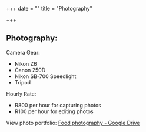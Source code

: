 +++
date = ""
title = "Photography"

+++
## Photography:

Camera Gear:

* Nikon Z6
* Canon 250D
* Nikon SB-700 Speedlight
* Tripod

Hourly Rate:

* R800 per hour for capturing photos
* R100 per hour for editing photos

View photo portfolio: [Food photography - Google Drive](https://drive.google.com/drive/folders/1iG1zGepIMjv5VRU80M_PSj5_nEugyq9F?usp=sharing)
